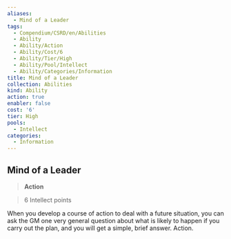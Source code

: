 ```yaml
---
aliases:
  - Mind of a Leader
tags:
  - Compendium/CSRD/en/Abilities
  - Ability
  - Ability/Action
  - Ability/Cost/6
  - Ability/Tier/High
  - Ability/Pool/Intellect
  - Ability/Categories/Information
title: Mind of a Leader
collection: Abilities
kind: Ability
action: true
enabler: false
cost: '6'
tier: High
pools:
  - Intellect
categories:
  - Information
---
```

## Mind of a Leader    
>**Action**    
>6 Intellect points  
    
When you develop a course of action to deal with a future situation, you can ask the GM one very general question about what is likely to happen if you carry out the plan, and you will get a simple, brief answer. Action.